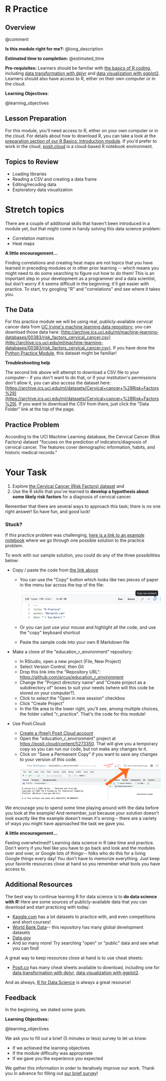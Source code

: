 <!--

author:   Meredith Lee
email:    leemc@chop.edu
version: 1.0.1
module_template_version: 3.0.0
language: en
narrator: UK English Female
title: R Practice
comment: Use the basics of R coding, data transformation, and data visualization to work with real data.
long_description: When learning R for data science, the ultimate goal is to be able to put all of the pieces together to analyze a dataset. This module aims to provide a data science task in order to help learners practice R skills in a real-world context.
estimated_time: 1 hour

@learning_objectives

After completion of this module, learners will be able to:

- Import a dataset from an online database
- Recode data and change variable types in a dataframe
- Use exploratory data visualization to identify trends in data and generate hypotheses

@end

link:  https://chop-dbhi-arcus-education-website-assets.s3.amazonaws.com/css/styles.css

script: https://kit.fontawesome.com/83b2343bd4.js

-->

# R Practice

<div class = "overview">

## Overview
@comment

**Is this module right for me?:** @long_description

**Estimated time to completion:** @estimated_time

**Pre-requisites:** Learners should be familiar with [the basics of R coding](https://liascript.github.io/course/?https://raw.githubusercontent.com/arcus/education_modules/main/r_basics_introduction/r_basics_introduction.md#1), including [data transformation with dplyr](https://liascript.github.io/course/?https://raw.githubusercontent.com/arcus/education_modules/main/r_basics_transform_data/r_basics_transform_data.md#1) and [data visualization with ggplot2](https://liascript.github.io/course/?https://raw.githubusercontent.com/arcus/education_modules/main/data_visualization_in_ggplot2/data_visualization_in_ggplot2.md#1). Learners should also have access to R, either on their own computer or in the cloud.

**Learning Objectives**:

@learning_objectives

</div>

## Lesson Preparation

For this module, you'll need access to R, either on your own computer or in the cloud. For details about how to download R, you can take a look at the [preparation section of our R Basics: Introduction module](https://liascript.github.io/course/?https://raw.githubusercontent.com/arcus/education_modules/main/r_basics_introduction/r_basics_introduction.md#5). If you'd prefer to work in the cloud, [posit.cloud](https://posit.cloud/) is a cloud-based R notebook environment.

## Topics to Review

- Loading libraries
- Reading a CSV and creating a data frame
- Editing/recoding data
- Exploratory data visualization

Stretch topics
=====

There are a couple of additional skills that haven't been introduced in a module yet, but that might come in handy solving this data science problem:

- Correlation matrices
- Heat maps

<div class = "care">
<b style="color: rgb(var(--color-highlight));">A little encouragement...</b><br>

Finding correlations and creating heat maps are not topics that you have learned in preceding modules or in other prior learning -- which means you might need to do some searching to figure out how to do them! This is an important step in your development as a programmer and a data scientist, but don't worry if it seems difficult in the beginning; it'll get easier with practice. To start, try googling "R" and "correlations" and see where it takes you.

</div>

## The Data

For this practice module we will be using real, publicly-available cervical cancer data from [UC Irvine's machine learning data repository](http://archive.ics.uci.edu/ml/index.php); you can download those data here: [http://archive.ics.uci.edu/ml/machine-learning-databases/00383/risk_factors_cervical_cancer.csv](http://archive.ics.uci.edu/ml/machine-learning-databases/00383/risk_factors_cervical_cancer.csv). If you have done the [Python Practice Module](https://liascript.github.io/course/?https://raw.githubusercontent.com/arcus/education_modules/main/python_practice/python_practice.md), this dataset might be familiar!

<div class = "help">
<b style="color: rgb(var(--color-highlight));">Troubleshooting help</b><br>

The second link above will attempt to download a CSV file to your computer-- if you don't want to do that, or if your institution's permissions don't allow it, you can also access the dataset here: [https://archive.ics.uci.edu/ml/datasets/Cervical+cancer+%28Risk+Factors%29](https://archive.ics.uci.edu/ml/datasets/Cervical+cancer+%28Risk+Factors%29). If you want to download the CSV from there, just click the "Data Folder" link at the top of the page.

</div>

## Practice Problem

According to the UCI Machine Learning database, the Cervical Cancer (Risk Factors) dataset "focuses on the prediction of indicators/diagnosis of cervical cancer. The features cover demographic information, habits, and historic medical records."

Your Task
=====

1. Explore [the Cervical Cancer (Risk Factors) dataset](http://archive.ics.uci.edu/ml/machine-learning-databases/00383/risk_factors_cervical_cancer.csv) and
2. Use the R skills that you've learned to **develop a hypothesis about some likely risk factors** for a diagnosis of cervical cancer.  

Remember that there are several ways to approach this task; there is no one right answer! So have fun, and good luck!

### Stuck?

If this practice problem was challenging, [here is a link to an example notebook](https://github.com/arcus/education_r_environment/blob/main/r_practice/r_practice.Rmd) where we go through one possible solution to the practice problem.

To work with our sample solution, you could do any of the three possibilities below:

* Copy / paste the code from [the link above](https://github.com/arcus/education_r_environment/blob/main/r_practice/r_practice.Rmd)

  * You can use the "Copy" button which looks like two pieces of paper in the menu bar across the top of the file:
  ![Copy raw contents button](media/copy_raw_contents.png)<!--
style = "border: 1px solid rgb(var(--color-highlight));"-->

  * Or you can just use your mouse and highlight all the code, and use the "copy" keyboard shortcut
  * Paste the sample code into your own R Markdown file

* Make a clone of the "education\_r\_environment" repository:

  * In RStudio, open a new project (File, New Project)
  * Select Version Control, then Git
  * Drop this link into the "Repository URL": https://github.com/arcus/education_r_environment
  * Change the "Project directory name" and "Create project as a subdirectory of" boxes to suit your needs (where will this code be stored on your computer?).
  * Click to select the "Open in new session" checkbox
  * Click "Create Project"
  * In the file area to the lower right, you'll see, among multiple choices, the folder called "r\_practice". That's the code for this module!

* Use Posit.Cloud:

  * [Create a (free!) Posit Cloud account](https://posit.cloud/plans)
  * Open the "education\_r\_environment" project at https://posit.cloud/content/5273350.  That will give you a temporary copy so you can run our code, but not make any changes to it.
  * Click on "Save a Permanent Copy" if you want to save any changes to your version of this code.
  ![Posit menu bar with "Make Permanent Copy"](media/make_copy.png)<!--
style = "border: 1px solid rgb(var(--color-highlight));"-->


We encourage you to spend some time playing around with the data before you look at the example! And remember, just because your solution doesn't look exactly like the example doesn't mean it's wrong-- there are a variety of ways you might have approached the task we gave you.  

<div class = "care">
<b style="color: rgb(var(--color-highlight));">A little encouragement...</b><br>

Feeling overwhelmed? Learning data science in R take time and practice. Don't worry if you feel like you have to go back and look and the modules over and over, or Google lots of things-- folks who do this for a living Google things every day! You don't have to memorize everything. Just keep your favorite resources close at hand so you remember what tools you have access to.

</div>

## Additional Resources

The best way to continue learning R for data science is to **do data science with R**! Here are some sources of publicly-available data that you can download and start practicing with today:

- [Kaggle.com](https://www.kaggle.com/) has a lot datasets to practice with, and even competitions and short courses!
- [World Bank Data](https://data.worldbank.org/)-- this repository has many global development datasets
- [Data.gov](https://data.gov/)
- And so many more! Try searching "open" or "public" data and see what you can find!

A great way to keep resources close at hand is to use cheat sheets:

- [Posit.co](https://posit.co/) has many cheat sheets available to download, including one for [data transformation with dplyr](https://posit.co/wp-content/uploads/2022/10/data-transformation-1.pdf), [data visualization with ggplot2](https://posit.co/wp-content/uploads/2022/10/data-visualization-1.pdf).

And as always, [R for Data Science](https://r4ds.had.co.nz/) is always a great resource!

## Feedback

In the beginning, we stated some goals.

**Learning Objectives:**

@learning_objectives

We ask you to fill out a brief (5 minutes or less) survey to let us know:

* If we achieved the learning objectives
* If the module difficulty was appropriate
* If we gave you the experience you expected

We gather this information in order to iteratively improve our work.  Thank you in advance for filling out [our brief survey](https://redcap.chop.edu/surveys/?s=KHTXCXJJ93&module_name=%22R+Practice%22&version=1.0.1)!
